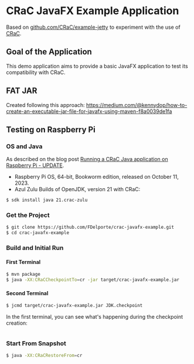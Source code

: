 # CRaC JavaFX Example Application

Based on [github.com/CRaC/example-jetty](https://github.com/CRaC/example-jetty) to experiment with the use
of [CRaC](https://docs.azul.com/core/crac/crac-introduction).

## Goal of the Application

This demo application aims to provide a basic JavaFX application to test its compatibility with CRaC.

## FAT JAR

Created following this
approach: https://medium.com/@kennydop/how-to-create-an-executable-jar-file-for-javafx-using-maven-f8a0039de1fa

## Testing on Raspberry Pi

### OS and Java

As described on the blog
post [Running a CRaC Java application on Raspberry Pi - UPDATE](https://webtechie.be/post/2023-10-16-crac-on-raspberry-pi-update/).

* Raspberry Pi OS, 64-bit, Bookworm edition, released on October 11, 2023.
* Azul Zulu Builds of OpenJDK, version 21 with CRaC:

```bash
$ sdk install java 21.crac-zulu
```

### Get the Project

```bash
$ git clone https://github.com/FDelporte/crac-javafx-example.git
$ cd crac-javafx-example
```

### Build and Initial Run

#### First Terminal

```bash
$ mvn package
$ java -XX:CRaCCheckpointTo=cr -jar target/crac-javafx-example.jar
```

#### Second Terminal

```bash
$ jcmd target/crac-javafx-example.jar JDK.checkpoint
```

In the first terminal, you can see what's happening during the checkpoint creation:

```text

```

### Start From Snapshot

```bash
$ java -XX:CRaCRestoreFrom=cr

```